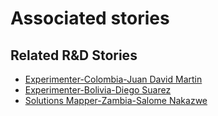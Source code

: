 # Associated stories

<!-- !!DO NOT REMOVE!! start autogenerated hyperlinks -->
## Related R&D Stories
- [Experimenter-Colombia-Juan David Martin](/RnD-Archive/stories/?doc=Experimenters_COL)
- [Experimenter-Bolivia-Diego Suarez](/RnD-Archive/stories/?doc=Experimenters_BOL)
- [Solutions Mapper\-Zambia\-Salome Nakazwe](/RnD-Archive/stories/?doc=SolutionMappers_ZMB)
<!-- !!DO NOT REMOVE!! end autogenerated hyperlinks -->